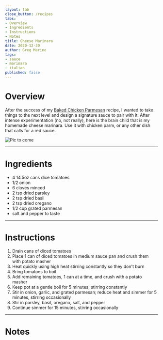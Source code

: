 ```yaml
---
layout: tab
close_button: /recipes
tabs:
- Overview
- Ingredients
- Instructions
- Notes
title: Cheese Marinara
date: 2020-12-30
author: Greg Marine
tags: 
- sauce
- marinara
- italian
published: false
---
```


# Overview

After the success of my [Baked Chicken Parmesan](/recipes/baked-chicken-parmesan) recipe, I wanted to take things to the next level and design a signature sauce to pair with it. After intense experimentation (no, not really), here is the brain child that is my homemade cheese marinara. Use it with chicken parm, or any other dish that calls for a red sauce.

![Pic to come](/assets/img/collections/recipes/cheese-marinara/cheese-marinara.jpg "Pic to come")

<!--more-->

---

# Ingredients

- 4 14.5oz cans dice tomatoes
- 1/2 onion
- 6 cloves minced
- 2 tsp dried parsley
- 2 tsp dried basil
- 2 tsp dried oregano
- 1/2 cup grated parmesan
- salt and pepper to taste

---

# Instructions

1. Drain cans of diced tomatoes
2. Place 1 can of diced tomatoes in medium sauce pan and crush them with potato masher
3. Heat quickly using high heat stirring constantly so they don't burn
4. Bring tomatoes to boil
5. Add remaining tomatoes, 1 can at a time, and crush with a potato masher
6. Keep pot at a gentle boil for 5 minutes; stirring constantly
7. Stir in onion, garlic, and grated parmesan; reduce heat and simmer for 5 minutes, stirring occasionally
8. Stir in parsley, basil, oregano, salt, and pepper
9. Continue simmer for 15 minutes, stirring occasionally

---

# Notes

